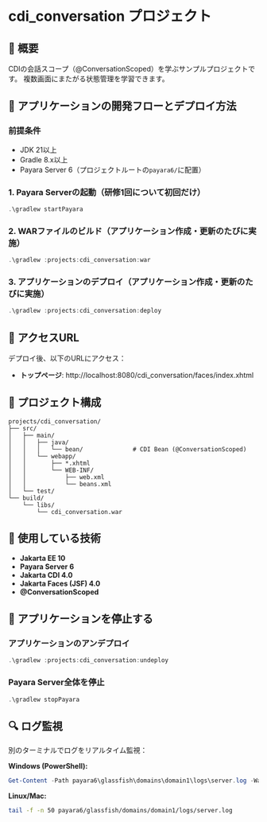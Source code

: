 # cdi_conversation プロジェクト

## 📖 概要

CDIの会話スコープ（@ConversationScoped）を学ぶサンプルプロジェクトです。
複数画面にまたがる状態管理を学習できます。

## 🚀 アプリケーションの開発フローとデプロイ方法

### 前提条件

- JDK 21以上
- Gradle 8.x以上
- Payara Server 6（プロジェクトルートの`payara6/`に配置）

### 1. Payara Serverの起動（研修1回について初回だけ）

```powershell
.\gradlew startPayara
```

### 2. WARファイルのビルド（アプリケーション作成・更新のたびに実施）

```powershell
.\gradlew :projects:cdi_conversation:war
```

### 3. アプリケーションのデプロイ（アプリケーション作成・更新のたびに実施）

```powershell
.\gradlew :projects:cdi_conversation:deploy
```

## 📍 アクセスURL

デプロイ後、以下のURLにアクセス：

- **トップページ**: http://localhost:8080/cdi_conversation/faces/index.xhtml

## 🎯 プロジェクト構成

```
projects/cdi_conversation/
├── src/
│   ├── main/
│   │   ├── java/
│   │   │   └── bean/              # CDI Bean (@ConversationScoped)
│   │   └── webapp/
│   │       ├── *.xhtml
│   │       └── WEB-INF/
│   │           ├── web.xml
│   │           └── beans.xml
│   └── test/
└── build/
    └── libs/
        └── cdi_conversation.war
```

## 🔧 使用している技術

- **Jakarta EE 10**
- **Payara Server 6**
- **Jakarta CDI 4.0**
- **Jakarta Faces (JSF) 4.0**
- **@ConversationScoped**

## 🛑 アプリケーションを停止する

### アプリケーションのアンデプロイ

```powershell
.\gradlew :projects:cdi_conversation:undeploy
```

### Payara Server全体を停止

```powershell
.\gradlew stopPayara
```

## 🔍 ログ監視

別のターミナルでログをリアルタイム監視：

**Windows (PowerShell):**
```powershell
Get-Content -Path payara6\glassfish\domains\domain1\logs\server.log -Wait -Tail 50 -Encoding UTF8
```

**Linux/Mac:**
```bash
tail -f -n 50 payara6/glassfish/domains/domain1/logs/server.log
```
